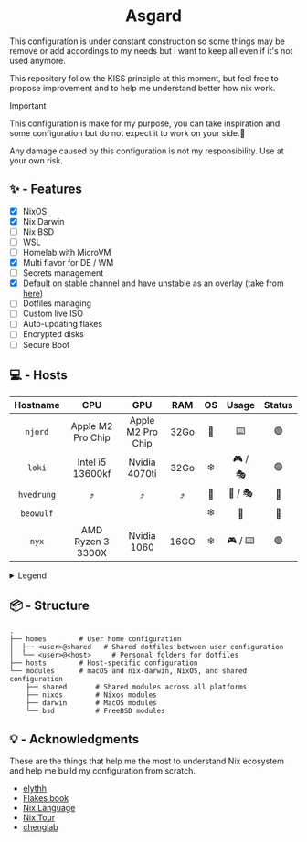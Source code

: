 <div align="center">
  <h1> Asgard </h1>
</div>

This configuration is under constant construction so some things may be remove or add accordings to my needs but i want to keep all even if it's not used anymore.

This repository follow the KISS principle at this moment, but feel free to propose improvement and to help me understand better how nix work.

> [!IMPORTANT]
> This configuration is make for my purpose, you can take inspiration and some configuration but do not expect it to work on your side.🙂
>
> Any damage caused by this configuration is not my responsibility. Use at your own risk.

## ✨️ - Features

- [x] NixOS
- [x] Nix Darwin
- [ ] Nix BSD
- [ ] WSL
- [ ] Homelab with MicroVM
- [x] Multi flavor for DE / WM
- [ ] Secrets management
- [x] Default on stable channel and have unstable as an overlay (take from [here](https://github.com/AlexNabokikh/nix-config))
- [ ] Dotfiles managing
- [ ] Custom live ISO
- [ ] Auto-updating flakes
- [ ] Encrypted disks
- [ ] Secure Boot

## 💻 - Hosts

|  Hostname  |        CPU        |        GPU        | RAM  | OS  |   Usage   | Status |
| :--------: | :---------------: | :---------------: | :--: | :-: | :-------: | :----: |
|  `njord`   | Apple M2 Pro Chip | Apple M2 Pro Chip | 32Go | 🍎️ |    ⌨️     |  🟢️   |
|   `loki`   | Intel i5 13600kf  |   Nvidia 4070ti   | 32Go | ❄️  | 🎮️ / 🎭️ |  🟢️   |
| `hvedrung` |        ⤴️         |        ⤴️         |  ⤴️  | 👹️ | 🧨️ / 🎭️ |  🔴️   |
| `beowulf`  |                   |                   |      | ❄️  |    💾️    |  🔴️   |
|   `nyx`    | AMD Ryzen 3 3300X |    Nvidia 1060    | 16GO | ❄️  | 🎮️ / ⌨️  |  🟢️   |

<details>
  <summary>Legend</summary>

- 🎮️ : Gaming
- 💾️ : Server
- ☁️ : Virtual Machime
- ⌨️ : Development
- 🧨️ : Testing purpose
- 🎭️ : Dual Boot

- ❄️ : NixOS
- 🍎️ : MacOS
- 👹️ : FreeBSD with [NixBSD](https://github.com/nixos-bsd/nixbsd)
</details>

## 📦 - Structure

```
.
├── homes        # User home configuration
│  ├── <user>@shared   # Shared dotfiles between user configuration
│  └── <user>@<host>     # Personal folders for dotfiles
├── hosts        # Host-specific configuration
└── modules      # macOS and nix-darwin, NixOS, and shared configuration
    ├── shared       # Shared modules across all platforms
    ├── nixos        # Nixos modules
    ├── darwin       # MacOS modules
    └── bsd          # FreeBSD modules
```

## 💡 - Acknowledgments

These are the things that help me the most to understand Nix ecosystem and help me build my configuration from scratch.

- [elythh](https://github.com/elythh/flake)
- [Flakes book](https://nixos-and-flakes.thiscute.world/)
- [Nix Language](https://nix.dev/)
- [Nix Tour](https://nixcloud.io/tour/?id=introduction/nix)
- [chenglab](https://github.com/eh8/chenglab/blob/main/modules/macos/base.nix)
